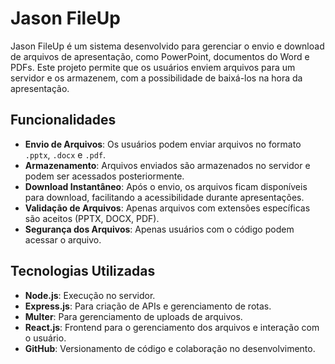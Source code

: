 # Jason FileUp

Jason FileUp é um sistema desenvolvido para gerenciar o envio e download de arquivos de apresentação, como PowerPoint, documentos do Word e PDFs. Este projeto permite que os usuários enviem arquivos para um servidor e os armazenem, com a possibilidade de baixá-los na hora da apresentação.

## Funcionalidades

- **Envio de Arquivos**: Os usuários podem enviar arquivos no formato `.pptx`, `.docx` e `.pdf`.
- **Armazenamento**: Arquivos enviados são armazenados no servidor e podem ser acessados posteriormente.
- **Download Instantâneo**: Após o envio, os arquivos ficam disponíveis para download, facilitando a acessibilidade durante apresentações.
- **Validação de Arquivos**: Apenas arquivos com extensões específicas são aceitos (PPTX, DOCX, PDF).
- **Segurança dos Arquivos**: Apenas usuários com o código podem acessar o arquivo.

## Tecnologias Utilizadas

- **Node.js**: Execução no servidor.
- **Express.js**: Para criação de APIs e gerenciamento de rotas.
- **Multer**: Para gerenciamento de uploads de arquivos.
- **React.js**: Frontend para o gerenciamento dos arquivos e interação com o usuário.
- **GitHub**: Versionamento de código e colaboração no desenvolvimento.
